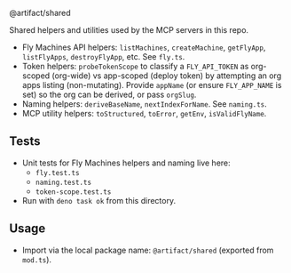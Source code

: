 @artifact/shared

Shared helpers and utilities used by the MCP servers in this repo.

- Fly Machines API helpers: `listMachines`, `createMachine`, `getFlyApp`,
  `listFlyApps`, `destroyFlyApp`, etc. See `fly.ts`.
- Token helpers: `probeTokenScope` to classify a `FLY_API_TOKEN` as org-scoped
  (org-wide) vs app-scoped (deploy token) by attempting an org apps listing
  (non-mutating). Provide `appName` (or ensure `FLY_APP_NAME` is set) so the org
  can be derived, or pass `orgSlug`.
- Naming helpers: `deriveBaseName`, `nextIndexForName`. See `naming.ts`.
- MCP utility helpers: `toStructured`, `toError`, `getEnv`, `isValidFlyName`.

## Tests

- Unit tests for Fly Machines helpers and naming live here:
  - `fly.test.ts`
  - `naming.test.ts`
  - `token-scope.test.ts`
- Run with `deno task ok` from this directory.

## Usage

- Import via the local package name: `@artifact/shared` (exported from
  `mod.ts`).
